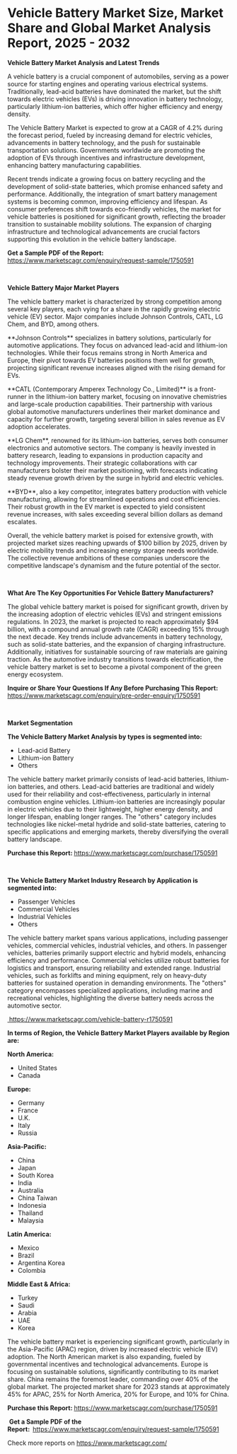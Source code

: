 <p><h1>Vehicle Battery Market Size, Market Share and Global Market Analysis Report, 2025 - 2032</h1></p><p><strong>Vehicle Battery Market Analysis and Latest Trends</strong></p>
<p><p>A vehicle battery is a crucial component of automobiles, serving as a power source for starting engines and operating various electrical systems. Traditionally, lead-acid batteries have dominated the market, but the shift towards electric vehicles (EVs) is driving innovation in battery technology, particularly lithium-ion batteries, which offer higher efficiency and energy density.</p><p>The Vehicle Battery Market is expected to grow at a CAGR of 4.2% during the forecast period, fueled by increasing demand for electric vehicles, advancements in battery technology, and the push for sustainable transportation solutions. Governments worldwide are promoting the adoption of EVs through incentives and infrastructure development, enhancing battery manufacturing capabilities. </p><p>Recent trends indicate a growing focus on battery recycling and the development of solid-state batteries, which promise enhanced safety and performance. Additionally, the integration of smart battery management systems is becoming common, improving efficiency and lifespan. As consumer preferences shift towards eco-friendly vehicles, the market for vehicle batteries is positioned for significant growth, reflecting the broader transition to sustainable mobility solutions. The expansion of charging infrastructure and technological advancements are crucial factors supporting this evolution in the vehicle battery landscape.</p></p>
<p><strong>Get a Sample PDF of the Report:&nbsp;</strong> <a href="https://www.marketscagr.com/enquiry/request-sample/1750591?utm_campaign=3249&utm_medium=2&utm_source=Github&utm_content=ia&utm_term=07042025&utm_id=vehicle-battery">https://www.marketscagr.com/enquiry/request-sample/1750591</a></p>
<p>&nbsp;</p>
<p><strong>Vehicle Battery Major Market Players</strong></p>
<p><p>The vehicle battery market is characterized by strong competition among several key players, each vying for a share in the rapidly growing electric vehicle (EV) sector. Major companies include Johnson Controls, CATL, LG Chem, and BYD, among others.</p><p>**Johnson Controls** specializes in battery solutions, particularly for automotive applications. They focus on advanced lead-acid and lithium-ion technologies. While their focus remains strong in North America and Europe, their pivot towards EV batteries positions them well for growth, projecting significant revenue increases aligned with the rising demand for EVs.</p><p>**CATL (Contemporary Amperex Technology Co., Limited)** is a front-runner in the lithium-ion battery market, focusing on innovative chemistries and large-scale production capabilities. Their partnership with various global automotive manufacturers underlines their market dominance and capacity for further growth, targeting several billion in sales revenue as EV adoption accelerates.</p><p>**LG Chem**, renowned for its lithium-ion batteries, serves both consumer electronics and automotive sectors. The company is heavily invested in battery research, leading to expansions in production capacity and technology improvements. Their strategic collaborations with car manufacturers bolster their market positioning, with forecasts indicating steady revenue growth driven by the surge in hybrid and electric vehicles.</p><p>**BYD**, also a key competitor, integrates battery production with vehicle manufacturing, allowing for streamlined operations and cost efficiencies. Their robust growth in the EV market is expected to yield consistent revenue increases, with sales exceeding several billion dollars as demand escalates.</p><p>Overall, the vehicle battery market is poised for extensive growth, with projected market sizes reaching upwards of $100 billion by 2025, driven by electric mobility trends and increasing energy storage needs worldwide. The collective revenue ambitions of these companies underscore the competitive landscape's dynamism and the future potential of the sector.</p></p>
<p>&nbsp;</p>
<p><strong>What Are The Key Opportunities For Vehicle Battery Manufacturers?</strong></p>
<p><p>The global vehicle battery market is poised for significant growth, driven by the increasing adoption of electric vehicles (EVs) and stringent emissions regulations. In 2023, the market is projected to reach approximately $94 billion, with a compound annual growth rate (CAGR) exceeding 15% through the next decade. Key trends include advancements in battery technology, such as solid-state batteries, and the expansion of charging infrastructure. Additionally, initiatives for sustainable sourcing of raw materials are gaining traction. As the automotive industry transitions towards electrification, the vehicle battery market is set to become a pivotal component of the green energy ecosystem.</p></p>
<p><strong>Inquire or Share Your Questions If Any Before Purchasing This Report:</strong> <a href="https://www.marketscagr.com/enquiry/pre-order-enquiry/1750591?utm_campaign=3249&utm_medium=2&utm_source=Github&utm_content=ia&utm_term=07042025&utm_id=vehicle-battery">https://www.marketscagr.com/enquiry/pre-order-enquiry/1750591</a></p>
<p>&nbsp;</p>
<p><strong>Market Segmentation</strong></p>
<p><strong>The Vehicle Battery Market Analysis by types is segmented into:</strong></p>
<p><ul><li>Lead-acid Battery</li><li>Lithium-ion Battery</li><li>Others</li></ul></p>
<p><p>The vehicle battery market primarily consists of lead-acid batteries, lithium-ion batteries, and others. Lead-acid batteries are traditional and widely used for their reliability and cost-effectiveness, particularly in internal combustion engine vehicles. Lithium-ion batteries are increasingly popular in electric vehicles due to their lightweight, higher energy density, and longer lifespan, enabling longer ranges. The "others" category includes technologies like nickel-metal hydride and solid-state batteries, catering to specific applications and emerging markets, thereby diversifying the overall battery landscape.</p></p>
<p><strong>Purchase this Report:&nbsp;</strong><a href="https://www.marketscagr.com/purchase/1750591?utm_campaign=3249&utm_medium=2&utm_source=Github&utm_content=ia&utm_term=07042025&utm_id=vehicle-battery">https://www.marketscagr.com/purchase/1750591</a></p>
<p>&nbsp;</p>
<p><strong>The Vehicle Battery Market Industry Research by Application is segmented into:</strong></p>
<p><ul><li>Passenger Vehicles</li><li>Commercial Vehicles</li><li>Industrial Vehicles</li><li>Others</li></ul></p>
<p><p>The vehicle battery market spans various applications, including passenger vehicles, commercial vehicles, industrial vehicles, and others. In passenger vehicles, batteries primarily support electric and hybrid models, enhancing efficiency and performance. Commercial vehicles utilize robust batteries for logistics and transport, ensuring reliability and extended range. Industrial vehicles, such as forklifts and mining equipment, rely on heavy-duty batteries for sustained operation in demanding environments. The "others" category encompasses specialized applications, including marine and recreational vehicles, highlighting the diverse battery needs across the automotive sector.</p></p>
<p><a href="https://www.marketscagr.com/vehicle-battery-r1750591?utm_campaign=3249&utm_medium=2&utm_source=Github&utm_content=ia&utm_term=07042025&utm_id=vehicle-battery">&nbsp;https://www.marketscagr.com/vehicle-battery-r1750591</a></p>
<p><strong>In terms of Region, the Vehicle Battery Market Players available by Region are:</strong></p>
<p>
    <p> <strong> North America: </strong>
        <ul>
            <li>United States</li>
            <li>Canada</li>
        </ul>
        </p> 
    <p> <strong> Europe: </strong>
        <ul>
            <li>Germany</li>
            <li>France</li>
            <li>U.K.</li>
            <li>Italy</li>
            <li>Russia</li>
        </ul>
        </p> 
    <p> <strong> Asia-Pacific: </strong>
        <ul>
            <li>China</li>
            <li>Japan</li>
            <li>South Korea</li>
            <li>India</li>
            <li>Australia</li>
            <li>China Taiwan</li>
            <li>Indonesia</li>
            <li>Thailand</li>
            <li>Malaysia</li>
        </ul>
        </p> 
    <p> <strong> Latin America: </strong>
        <ul>
            <li>Mexico</li>
            <li>Brazil</li>
            <li>Argentina Korea</li>
            <li>Colombia</li>
        </ul>
        </p> 
    <p> <strong> Middle East & Africa: </strong>
        <ul>
            <li>Turkey</li>
            <li>Saudi</li>
            <li>Arabia</li>
            <li>UAE</li>
            <li>Korea</li>
        </ul>
    </p>
    </p>
<p><p>The vehicle battery market is experiencing significant growth, particularly in the Asia-Pacific (APAC) region, driven by increased electric vehicle (EV) adoption. The North American market is also expanding, fueled by governmental incentives and technological advancements. Europe is focusing on sustainable solutions, significantly contributing to its market share. China remains the foremost leader, commanding over 40% of the global market. The projected market share for 2023 stands at approximately 45% for APAC, 25% for North America, 20% for Europe, and 10% for China.</p></p>
<p><strong>Purchase this Report: </strong><a href="https://www.marketscagr.com/purchase/1750591?utm_campaign=3249&utm_medium=2&utm_source=Github&utm_content=ia&utm_term=07042025&utm_id=vehicle-battery">https://www.marketscagr.com/purchase/1750591</a></p>
<p>&nbsp;<strong>Get a Sample PDF of the Report:&nbsp;&nbsp;</strong><a href="https://www.marketscagr.com/enquiry/request-sample/1750591?utm_campaign=3249&utm_medium=2&utm_source=Github&utm_content=ia&utm_term=07042025&utm_id=vehicle-battery">https://www.marketscagr.com/enquiry/request-sample/1750591</a></p>
<p><strong></strong></p>
<p>Check more reports on <a href="https://www.marketscagr.com/?utm_campaign=3249&utm_medium=2&utm_source=Github&utm_content=ia&utm_term=07042025&utm_id=vehicle-battery">https://www.marketscagr.com/</a></p>